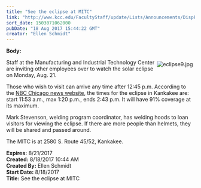 ```yaml
---
title: "See the eclipse at MITC"
link: "http://www.kcc.edu/FacultyStaff/update/Lists/Announcements/DispForm.aspx?ID=2492"
sort_date: 1503071062000
pubDate: "18 Aug 2017 15:44:22 GMT"
creator: "Ellen Schmidt"
---
```


<div><b>Body:</b> <div class="ExternalClass4F62566EC7F74810BEBA9C7650A362D8"><p><img alt="eclipse9.jpg" src="/FacultyStaff/update/Documents/eclipse9.jpg" style="vertical-align:auto;float:right;margin:5px" />​Staff at the Manufacturing and Industrial Technology Center are inviting other employees over to watch the solar eclipse on Monday, Aug. 21.</p>
<p>Those who wish to visit can arrive any time after 12:45 p.m. According to the <a href="http://www.nbcchicago.com/news/local/what-time-solar-eclipse-happens-chicago-suburbs--440911903.html">NBC Chicago news website</a>, the times for the eclipse in Kankakee are: start 11:53 a.m., max 1:20 p.m., ends 2:43 p.m. It will have 91% coverage at its maximum. </p>
<p>Mark Stevenson, welding program coordinator, has welding hoods to loan visitors for viewing the eclipse. If there are more people than helmets, they will be shared and passed around.</p>
<p>The MITC is at 2580 S. Route 45/52, Kankakee.</p></div></div>
<div><b>Expires:</b> 8/21/2017</div>
<div><b>Created:</b> 8/18/2017 10:44 AM</div>
<div><b>Created By:</b> Ellen Schmidt</div>
<div><b>Start Date:</b> 8/18/2017</div>
<div><b>Title:</b> See the eclipse at MITC</div>
